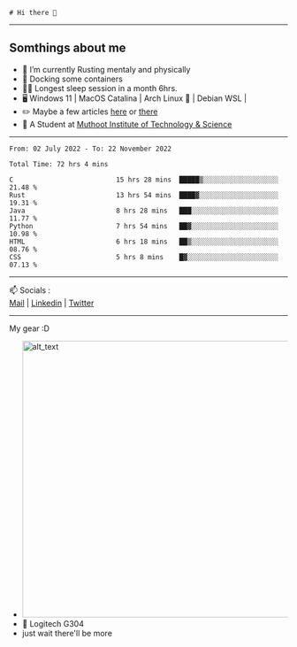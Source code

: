 ```
# Hi there 👋
```

---

## Somthings about me


- 🌱 I’m currently Rusting mentaly and physically
- 🐋 Docking some containers
- 😶‍🌫️ Longest sleep session in a month 6hrs.
- 🖥️ Windows 11 | MacOS Catalina | Arch Linux 🦩 | Debian WSL |
- ✏️ Maybe a few articles [here](https://medium.com/@advaithnarayanan8) or [there](https://medium.com/@advaithnarayanan8)
- 📑 A Student at [Muthoot Institute of Technology & Science](https://mgmits.ac.in/)



---

<!--START_SECTION:waka-->

```text
From: 02 July 2022 - To: 22 November 2022

Total Time: 72 hrs 4 mins

C                          15 hrs 28 mins  █████▒░░░░░░░░░░░░░░░░░░░   21.48 %
Rust                       13 hrs 54 mins  ████▓░░░░░░░░░░░░░░░░░░░░   19.31 %
Java                       8 hrs 28 mins   ███░░░░░░░░░░░░░░░░░░░░░░   11.77 %
Python                     7 hrs 54 mins   ██▓░░░░░░░░░░░░░░░░░░░░░░   10.98 %
HTML                       6 hrs 18 mins   ██▒░░░░░░░░░░░░░░░░░░░░░░   08.76 %
CSS                        5 hrs 8 mins    █▓░░░░░░░░░░░░░░░░░░░░░░░   07.13 %
```

<!--END_SECTION:waka-->

---

📫 Socials :<br>
[Mail](mailto:advaithnarayanan8@gmail.com) | [Linkedin](https://www.linkedin.com/in/advaith-narayanan-a72152214/) | [Twitter](https://twitter.com/advaithnarayan)


--- 
My gear :D

- [<img alt="alt_text" width="500px" src="https://valid.x86.fr/cache/banner/xv24bv-6.png" />](https://valid.x86.fr/xv24bv)
- 🐁 Logitech G304
- just wait there'll be more
